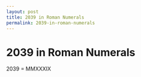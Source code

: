```yaml
---
layout: post
title: 2039 in Roman Numerals
permalink: 2039-in-roman-numerals
---
```


# 2039 in Roman Numerals

2039 = MMXXXIX
